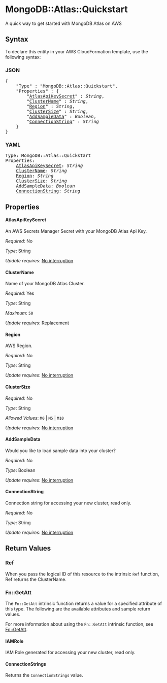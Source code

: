 # MongoDB::Atlas::Quickstart

A quick way to get started with MongoDB Atlas on AWS

## Syntax

To declare this entity in your AWS CloudFormation template, use the following syntax:

### JSON

<pre>
{
    "Type" : "MongoDB::Atlas::Quickstart",
    "Properties" : {
        "<a href="#atlasapikeysecret" title="AtlasApiKeySecret">AtlasApiKeySecret</a>" : <i>String</i>,
        "<a href="#clustername" title="ClusterName">ClusterName</a>" : <i>String</i>,
        "<a href="#region" title="Region">Region</a>" : <i>String</i>,
        "<a href="#clustersize" title="ClusterSize">ClusterSize</a>" : <i>String</i>,
        "<a href="#addsampledata" title="AddSampleData">AddSampleData</a>" : <i>Boolean</i>,
        "<a href="#connectionstring" title="ConnectionString">ConnectionString</a>" : <i>String</i>
    }
}
</pre>

### YAML

<pre>
Type: MongoDB::Atlas::Quickstart
Properties:
    <a href="#atlasapikeysecret" title="AtlasApiKeySecret">AtlasApiKeySecret</a>: <i>String</i>
    <a href="#clustername" title="ClusterName">ClusterName</a>: <i>String</i>
    <a href="#region" title="Region">Region</a>: <i>String</i>
    <a href="#clustersize" title="ClusterSize">ClusterSize</a>: <i>String</i>
    <a href="#addsampledata" title="AddSampleData">AddSampleData</a>: <i>Boolean</i>
    <a href="#connectionstring" title="ConnectionString">ConnectionString</a>: <i>String</i>
</pre>

## Properties

#### AtlasApiKeySecret

An AWS Secrets Manager Secret with your MongoDB Atlas Api Key.

_Required_: No

_Type_: String

_Update requires_: [No interruption](https://docs.aws.amazon.com/AWSCloudFormation/latest/UserGuide/using-cfn-updating-stacks-update-behaviors.html#update-no-interrupt)

#### ClusterName

Name of your MongoDB Atlas Cluster.

_Required_: Yes

_Type_: String

_Maximum_: <code>50</code>

_Update requires_: [Replacement](https://docs.aws.amazon.com/AWSCloudFormation/latest/UserGuide/using-cfn-updating-stacks-update-behaviors.html#update-replacement)

#### Region

AWS Region.

_Required_: No

_Type_: String

_Update requires_: [No interruption](https://docs.aws.amazon.com/AWSCloudFormation/latest/UserGuide/using-cfn-updating-stacks-update-behaviors.html#update-no-interrupt)

#### ClusterSize

_Required_: No

_Type_: String

_Allowed Values_: <code>M0</code> | <code>M5</code> | <code>M10</code>

_Update requires_: [No interruption](https://docs.aws.amazon.com/AWSCloudFormation/latest/UserGuide/using-cfn-updating-stacks-update-behaviors.html#update-no-interrupt)

#### AddSampleData

Would you like to load sample data into your cluster?

_Required_: No

_Type_: Boolean

_Update requires_: [No interruption](https://docs.aws.amazon.com/AWSCloudFormation/latest/UserGuide/using-cfn-updating-stacks-update-behaviors.html#update-no-interrupt)

#### ConnectionString

Connection string for accessing your new cluster, read only.

_Required_: No

_Type_: String

_Update requires_: [No interruption](https://docs.aws.amazon.com/AWSCloudFormation/latest/UserGuide/using-cfn-updating-stacks-update-behaviors.html#update-no-interrupt)

## Return Values

### Ref

When you pass the logical ID of this resource to the intrinsic `Ref` function, Ref returns the ClusterName.

### Fn::GetAtt

The `Fn::GetAtt` intrinsic function returns a value for a specified attribute of this type. The following are the available attributes and sample return values.

For more information about using the `Fn::GetAtt` intrinsic function, see [Fn::GetAtt](https://docs.aws.amazon.com/AWSCloudFormation/latest/UserGuide/intrinsic-function-reference-getatt.html).

#### IAMRole

IAM Role generated for accessing your new cluster, read only.

#### ConnectionStrings

Returns the <code>ConnectionStrings</code> value.

